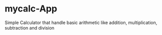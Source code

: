 # mycalc-App
Simple Calculator that handle basic arithmetic like addition, multiplication, subtraction and division
